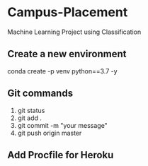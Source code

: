 # Campus-Placement
Machine Learning Project using Classification

## Create a new environment
conda create -p venv python==3.7 -y

## Git commands
1. git status
2. git add .
3. git commit -m "your message"
4. git push origin master

## Add Procfile for Heroku
